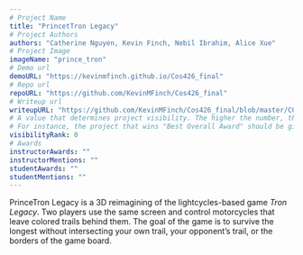 ```yaml
---
# Project Name
title: "PrincetTron Legacy"
# Project Authors
authors: "Catherine Nguyen, Kevin Finch, Nebil Ibrahim, Alice Xue"
# Project Image
imageName: "prince_tron"
# Demo url
demoURL: "https://kevinmfinch.github.io/Cos426_final"
# Repo url
repoURL: "https://github.com/KevinMFinch/Cos426_final"
# Writeup url
writeupURL: "https://github.com/KevinMFinch/Cos426_final/blob/master/COS_426_Report.pdf"
# A value that determines project visibility. The higher the number, the closer it will appear to the top
# For instance, the project that wins "Best Overall Award" should be given the highest visibilityRank
visibilityRank: 0
# Awards
instructorAwards: ""
instructorMentions: ""
studentAwards: ""
studentMentions: ""
---
```

PrinceTron Legacy is a 3D reimagining of the lightcycles-based game *Tron Legacy*. Two players use the same screen and control motorcycles that leave colored trails behind them. The goal of the game is to survive the longest without intersecting your own trail, your opponent’s trail, or the borders of the game board.
